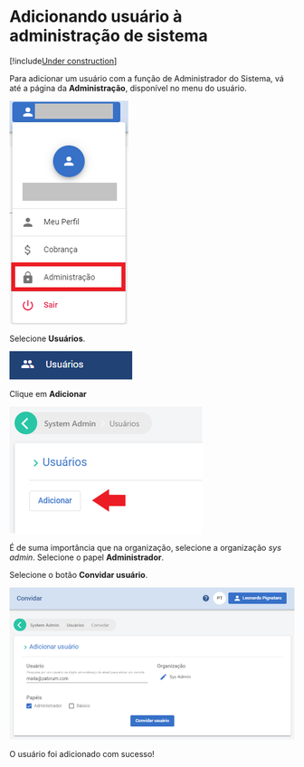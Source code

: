 ﻿# Adicionando usuário à administração de sistema

[!include[Under construction](../../../includes/under-construction.md)]

Para adicionar um usuário com a função de Administrador do Sistema, vá até a página da **Administração**, disponível no menu do usuário.

![Adm](../../images/adm-sys-admin.png)

Selecione **Usuários**.

![User](../../images/user-sys-admin.png)

Clique em **Adicionar**

![Add](../../images/add-sys-admin.png)

É de suma importância que na organização, selecione a organização *sys admin*. Selecione o papel **Administrador**.

Selecione o botão **Convidar usuário**. 

![Select user](../../images/select-user-sys-admin.png)

O usuário foi adicionado com sucesso! 
